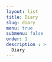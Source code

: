```yaml
---
layout: list
title: Diary
slug: diary
menu: true
submenu: false
order: 1
description : >
  Diary
---
```


